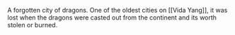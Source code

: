 A forgotten city of dragons. One of the oldest cities on [[Vida Yang]], it was lost when the dragons were casted out from the continent and its worth stolen or burned.